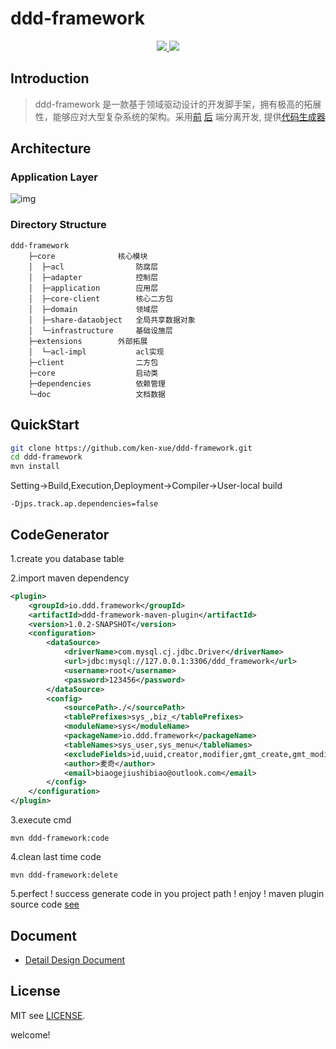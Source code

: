 # ddd-framework

<p align="center">
  <a href="https://github.com/ken-xue/ddd-framework/blob/master/LICENSE">
    <img src="https://img.shields.io/static/v1?label=license&message=MIT&color=green">
  </a>
  <a href="https://www.oracle.com/java">
    <img src="https://img.shields.io/static/v1?label=JDK&message=1.8&color=red">
  </a>
</p>



## Introduction

> ddd-framework 是一款基于领域驱动设计的开发脚手架，拥有极高的拓展性，能够应对大型复杂系统的架构。采用[前](https://github.com/ken-xue/ddd-framework-vue) [后](https://github.com/ken-xue/ddd-framework) 端分离开发, 提供[代码生成器](./extensions/dev-plugins/code-generator)

## Architecture

### Application Layer  

![img](https://cdn.nlark.com/yuque/0/2021/png/2630542/1639145697424-168ad4a4-aa29-4d10-b005-399fc26c00f7.png)

### Directory Structure

```
ddd-framework
    ├─core              核心模块
    │  ├─acl                防腐层
    │  ├─adapter            控制层
    │  ├─application        应用层
    │  ├─core-client        核心二方包
    │  ├─domain             领域层
    │  ├─share-dataobject   全局共享数据对象
    │  └─infrastructure     基础设施层
    ├─extensions        外部拓展
    │  └─acl-impl           acl实现
    ├─client                二方包
    ├─core                  启动类
    ├─dependencies          依赖管理
    └─doc                   文档数据
```

## QuickStart

```bash
git clone https://github.com/ken-xue/ddd-framework.git
cd ddd-framework
mvn install
```

Setting->Build,Execution,Deployment->Compiler->User-local build
```shell
-Djps.track.ap.dependencies=false
```

## CodeGenerator

1.create you database table

2.import maven dependency

```xml
<plugin>
    <groupId>io.ddd.framework</groupId>
    <artifactId>ddd-framework-maven-plugin</artifactId>
    <version>1.0.2-SNAPSHOT</version>
    <configuration>
        <dataSource>
            <driverName>com.mysql.cj.jdbc.Driver</driverName>
            <url>jdbc:mysql://127.0.0.1:3306/ddd_framework</url>
            <username>root</username>
            <password>123456</password>
        </dataSource>
        <config>
            <sourcePath>./</sourcePath>
            <tablePrefixes>sys_,biz_</tablePrefixes>
            <moduleName>sys</moduleName>
            <packageName>io.ddd.framework</packageName>
            <tableNames>sys_user,sys_menu</tableNames>
            <excludeFields>id,uuid,creator,modifier,gmt_create,gmt_modified,deleted</excludeFields>
            <author>麦奇</author>
            <email>biaogejiushibiao@outlook.com</email>
        </config>
    </configuration>
</plugin>
```

3.execute cmd 

```shell
mvn ddd-framework:code
```
4.clean last time code

```shell
mvn ddd-framework:delete
```

5.perfect ! success generate code in you project path ! enjoy ! maven plugin source code [see]()

## Document

- [Detail Design Document]()

## License

MIT see [LICENSE](./LICENSE).  

welcome!
